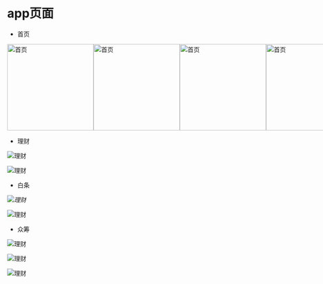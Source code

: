 # app页面

- 首页

<div style="display:flex">
<img src="https://github.com/WarriorsWCH/FJDFinance/blob/master/UI/1.jpg?raw=true" width="200" alt="首页"/>
<img src="https://github.com/WarriorsWCH/FJDFinance/blob/master/UI/2.jpg?raw=true" width="200" alt="首页"/>
<img src="https://github.com/WarriorsWCH/FJDFinance/blob/master/UI/3.jpg?raw=true" width="200" alt="首页"/>
<img src="https://github.com/WarriorsWCH/FJDFinance/blob/master/UI/4.jpg?raw=true" width="200" alt="首页"/>
</div>

- 理财

![理财](https://github.com/WarriorsWCH/FJDFinance/blob/master/UI/5.jpg?raw=true)

![理财](https://github.com/WarriorsWCH/FJDFinance/blob/master/UI/6.jpg?raw=true)


- 白条

<i>![理财](https://github.com/WarriorsWCH/FJDFinance/blob/master/UI/7.jpg?raw=true)</i>

![理财](https://github.com/WarriorsWCH/FJDFinance/blob/master/UI/8.jpg?raw=true)

- 众筹

![理财](https://github.com/WarriorsWCH/FJDFinance/blob/master/UI/9.jpg?raw=true)

![理财](https://github.com/WarriorsWCH/FJDFinance/blob/master/UI/10.jpg?raw=true)

![理财](https://github.com/WarriorsWCH/FJDFinance/blob/master/UI/11.jpg?raw=true)